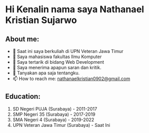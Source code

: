 # Hi Kenalin nama saya Nathanael Kristian Sujarwo
## About me:
- 🔭 Saat ini saya berkuliah di UPN Veteran Jawa Timur
- 🌱 Saya mahasiswa fakultas Ilmu Komputer
- 👯 Saya tertarik di bidang Web Development
- 🤔 Saya menerima apapun saran dan kritik.
- 💬 Tanyakan apa saja tentangku.
- 📫 How to reach me: nathanaelkristian0902@gmail.com

## Education:

1. SD Negeri PUJA (Surabaya) - 2011-2017
2. SMP Negeri 35 (Surabaya) - 2017-2019
3. SMA Negeri 4 (Surabaya) - 2019-2022
4. UPN Veteran Jawa Timur (Surabaya) - Saat Ini
